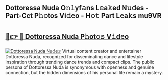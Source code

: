 ## Dottoressa Nuda O𝚗𝚕yf𝚊ns L𝚎a𝚔ed N𝚞𝚍es - Part-Cct P𝚑𝚘tos Vi𝚍𝚎o - H𝚘𝚝 Part L𝚎a𝚔s mu9VR

# <h2><a href="http://kf5u8w.oniu.top/?m=Dottoressa+Nuda">🔗👉 🔴 Dottoressa Nuda P𝚑ot𝚘𝚜 V𝚒d𝚎o</a></h2>

[![Dottoressa Nuda Nu𝚍e𝚜](https://i.imgur.com/0qMVB7G.gif)](http://kf5u8w.oniu.top/?m=Dottoressa+Nuda)
Virtual content creator and entertainer Dottoressa Nuda, recognized for disseminating dance and lifestyle inspiration through trending dance trends and compact clips. The public persona of Dottoressa Nuda is synonymous with openness and genuine connection, but the hidden dimensions of his personal life remain a mystery.  

